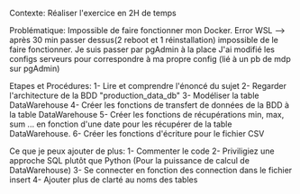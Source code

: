 Contexte:
Réaliser l'exercice en 2H de temps

Problématique:
Impossible de faire fonctionner mon Docker. Error WSL --> après 30 min passer dessus(2 reboot et 1 réinstallation) impossible de le faire fonctionner.
Je suis passer par pgAdmin à la place
J'ai modifié les configs serveurs pour correspondre à ma propre config (lié à un pb de mdp sur pgAdmin)

Etapes et Procédures:
 1- Lire et comprendre l'énoncé du sujet
 2- Regarder l'architecture de la BDD "production_data_db"
 3- Modéliser la table DataWarehouse
 4- Créer les fonctions de transfert de données de la BDD à la table DataWarehouse
 5- Créer les fonctions de récupérations min, max, sum ... en fonction d'une date pour les récupérer de la table DataWarehouse.
 6- Créer les fonctions d'écriture pour le fichier CSV

Ce que je peux ajouter de plus:
 1- Commenter le code
 2- Priviligiez une approche SQL plutôt que Python (Pour la puissance de calcul de DataWarehouse)
 3- Se connecter en fonction des connection dans le fichier insert
 4- Ajouter plus de clarté au noms des tables